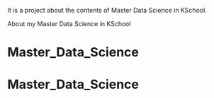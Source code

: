 

It is a project about the contents of Master Data Science in KSchool.

About my Master Data Science in KSchool
# Master_Data_Science
# Master_Data_Science
